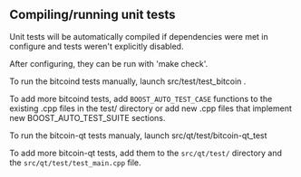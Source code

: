 Compiling/running unit tests
------------------------------------

Unit tests will be automatically compiled if dependencies were met in configure
and tests weren't explicitly disabled.

After configuring, they can be run with 'make check'.

To run the bitcoind tests manually, launch src/test/test_bitcoin .

To add more bitcoind tests, add `BOOST_AUTO_TEST_CASE` functions to the existing
.cpp files in the test/ directory or add new .cpp files that
implement new BOOST_AUTO_TEST_SUITE sections.

To run the bitcoin-qt tests manualy, launch src/qt/test/bitcoin-qt_test

To add more bitcoin-qt tests, add them to the `src/qt/test/` directory and
the `src/qt/test/test_main.cpp` file.
